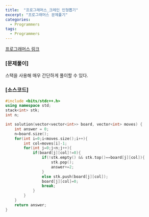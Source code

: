 ```yaml
---
title:  "프로그래머스_크레인 인형뽑기"
excerpt: "프로그래머스 문제풀기"
categories:
  - Programmers
tags:
  - Programmers
---
```

[프로그래머스 링크](https://programmers.co.kr/learn/courses/30/lessons/64061)
### [문제풀이]
스택을 사용해 매우 간단하게 풀이할 수 있다.
### [소스코드]
~~~cpp
#include <bits/stdc++.h>
using namespace std;
stack<int> stk;
int n;

int solution(vector<vector<int>> board, vector<int> moves) {
    int answer = 0;
    n=board.size();
    for(int i=0;i<moves.size();i++){
        int col=moves[i]-1;
        for(int j=0;j<n;j++){
            if(board[j][col]!=0){
                if(!stk.empty() && stk.top()==board[j][col]){
                    stk.pop();
                    answer+=2;
                }
                else stk.push(board[j][col]);
                board[j][col]=0;
                break;
            }
        }
    }
    return answer;
}
~~~